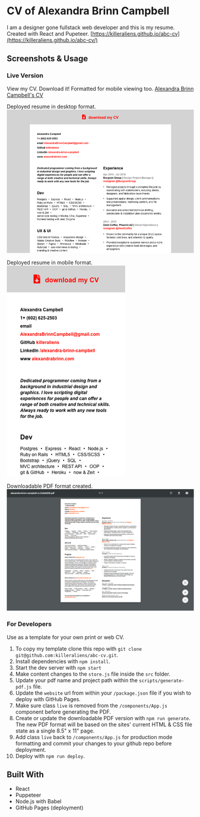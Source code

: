# CV of Alexandra Brinn Campbell

I am a designer gone fullstack web developer and this is my resume.
Created with React and Pupeteer.
[https://killeraliens.github.io/abc-cv](https://killeraliens.github.io/abc-cv/)


## Screenshots & Usage

### Live Version
View my CV. Download it! Formatted for mobile viewing too.
[Alexandra Brinn Campbell's CV](https://killeraliens.github.io/abc-cv/)

Deployed resume in desktop format.
<kbd>
  <img src="./src/assets/cv-desktop.png" alt="'live' deployed resume desktop format screenshot">
</kbd>


Deployed resume in mobile format.
<kbd>
  <img src="./src/assets/cv-mobile.png" alt="'live' resume mobile format screenshot">
</kbd>

Downloadable PDF format created.
<kbd>
  <img src="./src/assets/cv-pdf.png" alt="'resume pdf format screenshot">
</kbd>


### For Developers
Use as a template for your own print or web CV.

1. To copy my template clone this repo with `git clone git@github.com:killeraliens/abc-cv.git`.
2. Install dependencies with `npm install`.
4. Start the dev server with `npm start`
3. Make content changes to the `store.js` file inside the `src` folder.
4. Update your pdf name and project path within the `scripts/generate-pdf.js` file.
6. Update the `website` url from within your `/package.json` file if you wish to deploy with GitHub Pages.
5. Make sure class `live` is removed from the `/components/App.js` component before generating the PDF.
6. Create or update the downloadable PDF version with `npm run generate`. The new PDF format will be based on the sites' current HTML & CSS file state as a single 8.5" x 11" page.
7. Add class `live` back to `/components/App.js` for production mode formatting and commit your changes to your github repo before deployment.
8. Deploy with `npm run deploy`.

<!-- ![How to update the PDF dev mode, animated gif](/src/assets/cv-pdf-generate.gif)
 -->

## Built With

* React
* Puppeteer
* Node.js with Babel
* GitHub Pages (deployment)
